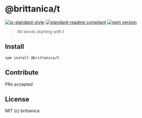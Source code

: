 # @brittanica/t

[![js-standard-style](https://img.shields.io/badge/code%20style-standard-brightgreen.svg?style=flat-square)](http://standardjs.com/)
[![standard-readme compliant](https://img.shields.io/badge/standard--readme-OK-green.svg?style=flat-square)](https://github.com/RichardLitt/standard-readme)
[![npm version](https://img.shields.io/npm/v/brittanica-t.svg?style=flat-square)](https://badge.fury.io/js/brittanica-t)

> All words starting with t

## Install
```
npm install @brittanica/t
```

## Contribute

PRs accepted

## License

MIT (c) brittanica
